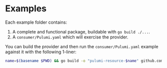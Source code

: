 # Examples

Each example folder contains:

1. A complete and functional package, buildable with `go build ./...`.
2. A `consumer/Pulumi.yaml` which will exercise the provider.

You can build the provider and then run the `consumer/Pulumi.yaml` example against it with the following 1-liner:

```sh
name=$(basename $PWD) && go build -o "pulumi-resource-$name" github.com/pulumi/pulumi-go-provider/examples/$name && pulumi plugin install resource $name v0.1.0 -f "pulumi-resource-$name" --reinstall && (cd consumer && pulumi up)
```
